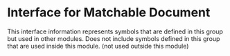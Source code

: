 
# Interface for Matchable Document
This interface information represents symbols that are defined in this group but used in other modules.  Does not include symbols defined in this group that are used inside this module.
(not used outside this module)
